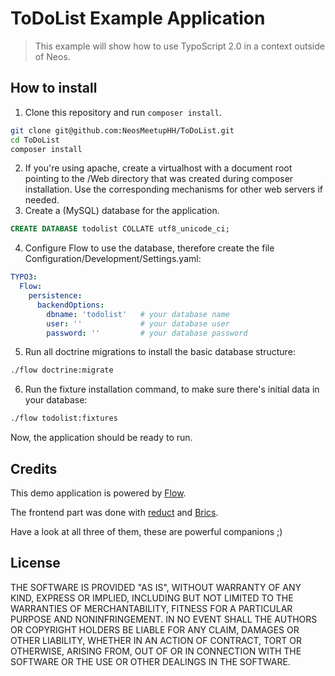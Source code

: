 # ToDoList Example Application

> This example will show how to use TypoScript 2.0 in a context outside of Neos.

## How to install

1. Clone this repository and run `composer install`.

  ```bash
  git clone git@github.com:NeosMeetupHH/ToDoList.git
  cd ToDoList
  composer install
  ```
2. If you're using apache, create a virtualhost with a document root pointing to the /Web directory that was created during composer installation. Use the corresponding mechanisms for other web servers if needed.
3. Create a (MySQL) database for the application.

  ```SQL
  CREATE DATABASE todolist COLLATE utf8_unicode_ci;
  ```

4. Configure Flow to use the database, therefore create the file Configuration/Development/Settings.yaml:

  ```yaml
  TYPO3:
    Flow:
      persistence:
        backendOptions:
          dbname: 'todolist'   # your database name
          user: ''             # your database user
          password: ''         # your database password
  ```

5. Run all doctrine migrations to install the basic database structure:

  ```bash
  ./flow doctrine:migrate
  ```

6. Run the fixture installation command, to make sure there's initial data in your database:

  ```bash
  ./flow todolist:fixtures
  ```

Now, the application should be ready to run.

## Credits

This demo application is powered by [Flow](https://github.com/Inkdpixels/Brics/releases).

The frontend part was done with [reduct](https://github.com/reduct) and [Brics](https://github.com/Inkdpixels/Brics).

Have a look at all three of them, these are powerful companions ;)

## License

THE SOFTWARE IS PROVIDED "AS IS", WITHOUT WARRANTY OF ANY KIND, EXPRESS OR IMPLIED, INCLUDING BUT NOT LIMITED TO THE WARRANTIES OF MERCHANTABILITY, FITNESS FOR A PARTICULAR PURPOSE AND NONINFRINGEMENT. IN NO EVENT SHALL THE AUTHORS OR COPYRIGHT HOLDERS BE LIABLE FOR ANY CLAIM, DAMAGES OR OTHER LIABILITY, WHETHER IN AN ACTION OF CONTRACT, TORT OR OTHERWISE, ARISING FROM, OUT OF OR IN CONNECTION WITH THE SOFTWARE OR THE USE OR OTHER DEALINGS IN THE SOFTWARE.
